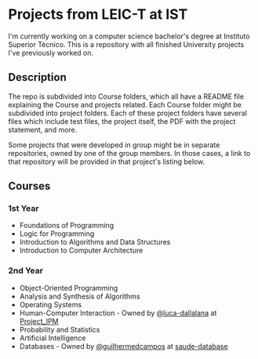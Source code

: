 # Projects from LEIC-T at IST

I'm currently working on a computer science bachelor's degree at Instituto Superior Técnico.
This is a repository with all finished University projects I've previously worked on.

## Description

The repo is subdivided into Course folders, which all have a README file explaining the Course and projects related. Each Course folder might be subdivided into project folders.
Each of these project folders have several files which include test files, the project itself, the PDF with the project statement, and more.

Some projects that were developed in group might be in separate repositories, owned by one of the group members. In those cases, a link to that repository will be provided in that project's listing below.

## Courses

### 1st Year

- Foundations of Programming
- Logic for Programming
- Introduction to Algorithms and Data Structures
- Introduction to Computer Architecture

### 2nd Year

- Object-Oriented Programming
- Analysis and Synthesis of Algorithms
- Operating Systems
- Human-Computer Interaction - Owned by [@luca-dallalana](https://github.com/luca-dallalana/) at [Project_IPM](https://github.com/luca-dallalana/Project_IPM)
- Probability and Statistics
- Artificial Intelligence
- Databases - Owned by [@guilhermedcampos](https://github.com/guilhermedcampos/) at [saude-database](https://github.com/guilhermedcampos/saude-database)
